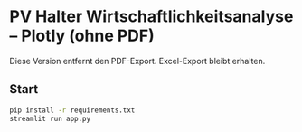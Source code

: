 # PV Halter Wirtschaftlichkeitsanalyse – Plotly (ohne PDF)

Diese Version entfernt den PDF-Export. Excel-Export bleibt erhalten.

## Start
```bash
pip install -r requirements.txt
streamlit run app.py
```
